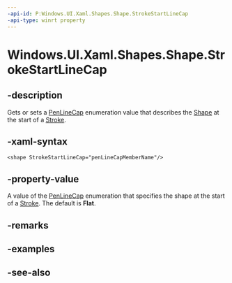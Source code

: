 ```yaml
---
-api-id: P:Windows.UI.Xaml.Shapes.Shape.StrokeStartLineCap
-api-type: winrt property
---
```


<!-- Property syntax
public Windows.UI.Xaml.Media.PenLineCap StrokeStartLineCap { get;  set; }
-->

# Windows.UI.Xaml.Shapes.Shape.StrokeStartLineCap

## -description
Gets or sets a [PenLineCap](../windows.ui.xaml.media/penlinecap.md) enumeration value that describes the [Shape](shape.md) at the start of a [Stroke](shape_stroke.md).



## -xaml-syntax
```xaml
<shape StrokeStartLineCap="penLineCapMemberName"/>
```


## -property-value
A value of the [PenLineCap](../windows.ui.xaml.media/penlinecap.md) enumeration that specifies the shape at the start of a [Stroke](shape_stroke.md). The default is **Flat**.

## -remarks

## -examples

## -see-also
